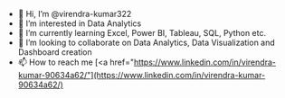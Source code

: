 - 👋 Hi, I’m @virendra-kumar322
- 👀 I’m interested in Data Analytics
- 🌱 I’m currently learning Excel, Power BI, Tableau, SQL, Python etc.
- 💞️ I’m looking to collaborate on Data Analytics, Data Visualization and Dashboard creation
- 📫 How to reach me [<a href="https://www.linkedin.com/in/virendra-kumar-90634a62/"](https://www.linkedin.com/in/virendra-kumar-90634a62/)


<!---
virendra-kumar322/virendra-kumar322 is a ✨ special ✨ repository because its `README.md` (this file) appears on your GitHub profile.
You can click the Preview link to take a look at your changes.
--->

